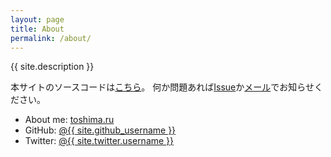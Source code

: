 ```yaml
---
layout: page
title: About
permalink: /about/
---
```


{{ site.description }}

本サイトのソースコードは[こちら](https://github.com/toshimaru/til.toshimaru.net)。
何か問題あれば[Issue](https://github.com/toshimaru/til.toshimaru.net/issues)か[メール](<mailto:me@toshimaru.net>)でお知らせください。

- About me: [toshima.ru](https://toshima.ru/)
- GitHub: [@{{ site.github_username }}](https://github.com/toshimaru)
- Twitter: [@{{ site.twitter.username }}](https://twitter.com/toshimaru_e)
